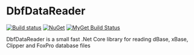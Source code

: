 # DbfDataReader

[![Build status](https://ci.appveyor.com/api/projects/status/pe6p1rhi3g305cpq?svg=true)](https://ci.appveyor.com/project/chrisrichards/dbfdatareader)
[![NuGet](https://img.shields.io/nuget/v/DbfDataReader.svg)](https://www.nuget.org/packages/DbfDataReader/)
[![MyGet Build Status](https://www.myget.org/BuildSource/Badge/dbfdatareader?identifier=54ae0096-55d5-418c-8eb9-54a35df720fb)](https://www.myget.org/)

DbfDataReader is a small fast .Net Core library for reading dBase, xBase, Clipper and FoxPro database files
